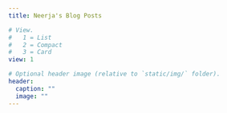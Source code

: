 ```yaml
---
title: Neerja's Blog Posts

# View.
#   1 = List
#   2 = Compact
#   3 = Card
view: 1

# Optional header image (relative to `static/img/` folder).
header:
  caption: ""
  image: ""
---
```

